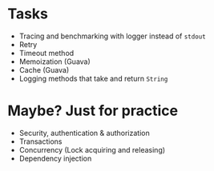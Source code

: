 # Tasks
* Tracing and benchmarking with logger instead of `stdout`
* Retry
* Timeout method
* Memoization (Guava)
* Cache (Guava)
* Logging methods that take and return `String`

# Maybe? Just for practice
* Security, authentication & authorization
* Transactions
* Concurrency (Lock acquiring and releasing)
* Dependency injection
